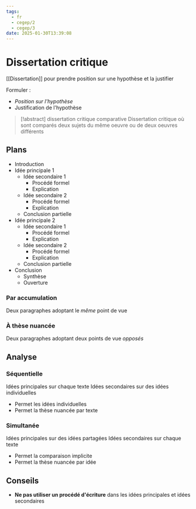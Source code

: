 ```yaml
---
tags:
  - fr
  - cegep/2
  - cegep/3
date: 2025-01-30T13:39:08
---
```


# Dissertation critique

[[Dissertation]] pour prendre position sur une hypothèse et la justifier

Formuler :

- *Position sur l'hypothèse*
- Justification de l'hypothèse

> [!abstract] dissertation critique comparative
> Dissertation critique où sont comparés deux sujets du même oeuvre ou de deux oeuvres différents

## Plans

- Introduction
- Idée principale 1
	- Idée secondaire 1
		- Procédé formel
		- Explication
	- Idée secondaire 2
		- Procédé formel
		- Explication
	- Conclusion partielle
- Idée principale 2
	- Idée secondaire 1
		- Procédé formel
		- Explication
	- Idée secondaire 2
		- Procédé formel
		- Explication
	- Conclusion partielle
- Conclusion
	- Synthèse
	- Ouverture

### Par accumulation

Deux paragraphes adoptant le *même* point de vue

### À thèse nuancée

Deux paragraphes adoptant deux points de vue *opposés*

## Analyse

### Séquentielle

Idées principales sur chaque texte
Idées secondaires sur des idées individuelles

- Permet les idées individuelles
- Permet la thèse nuancée par texte

### Simultanée

Idées principales sur des idées partagées
Idées secondaires sur chaque texte

- Permet la comparaison implicite
- Permet la thèse nuancée par idée

## Conseils

- **Ne pas utiliser un procédé d'écriture** dans les idées principales et idées secondaires
